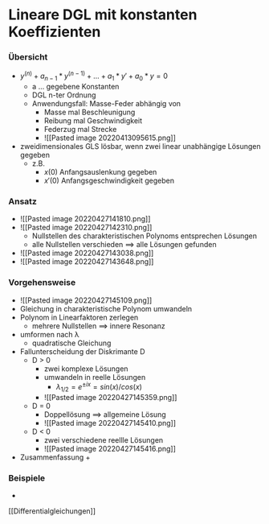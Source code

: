 # Lineare DGL mit konstanten Koeffizienten
### Übersicht
+ $y^{(n)}+a_{n-1}*y^{(n-1)}+...+a_1*y'+a_0*y=0$
	+ a ... gegebene Konstanten
	+ DGL n-ter Ordnung
	+ Anwendungsfall: Masse-Feder abhängig von
		+ Masse mal Beschleunigung
		+ Reibung mal Geschwindigkeit
		+ Federzug mal Strecke
		+ ![[Pasted image 20220413095615.png]]
+ zweidimensionales GLS lösbar, wenn zwei linear unabhängige Lösungen gegeben
	+ z.B.
		+ $x(0)$ Anfangsauslenkung gegeben
		+ $x'(0)$ Anfangsgeschwindigkeit gegeben
	
### Ansatz
+ ![[Pasted image 20220427141810.png]]
+ ![[Pasted image 20220427142310.png]]
	+ Nullstellen des charakteristischen Polynoms entsprechen Lösungen
	+ alle Nullstellen verschieden ==> alle Lösungen gefunden
+ ![[Pasted image 20220427143038.png]]
+ ![[Pasted image 20220427143648.png]]

### Vorgehensweise
+ ![[Pasted image 20220427145109.png]]
+ Gleichung in charakteristische Polynom umwandeln
+ Polynom in Linearfaktoren zerlegen
	+ mehrere Nullstellen ==> innere Resonanz
+ umformen nach λ
	+ quadratische Gleichung
+ Fallunterscheidung der Diskrimante D
	+ D > 0
		+ zwei komplexe Lösungen
		+ umwandeln in reelle Lösungen
			+ $λ_{1/2}=e^{±ix} = sin(x)/cos(x)$
		+ ![[Pasted image 20220427145359.png]]
	+ D = 0
		+ Doppellösung ==> allgemeine Lösung
		+ ![[Pasted image 20220427145410.png]]
	+ D < 0
		+ zwei verschiedene reellle Lösungen
		+ ![[Pasted image 20220427145416.png]]
+ Zusammenfassung
	+ 

### Beispiele
+ 
	

[[Differentialgleichungen]]